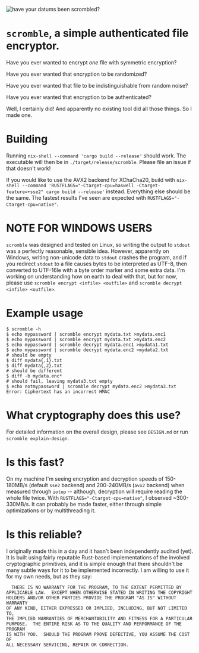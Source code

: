 ![have your datums been scrombled?](./scrombled-edit.png)

`scromble`, a simple authenticated file encryptor.
==================================================

Have you ever wanted to encrypt *one* file with symmetric encryption?

Have you ever wanted that encryption to be randomized?

Have you ever wanted that file to be indistinguishable from random
noise?

Have you ever wanted that encryption to be authenticated?

Well, I certainly did! And apparently no existing tool did all those
things. So I made one.

Building
========

Running `nix-shell --command 'cargo build --release'` should work. The
executable will then be in `./target/release/scromble`. Please file an
issue if that doesn't work!

If you would like to use the AVX2 backend for XChaCha20, build with
`nix-shell --command 'RUSTFLAGS="-Ctarget-cpu=haswell
-Ctarget-feature=+sse2" cargo build --release'` instead. Everything
else should be the same. The fastest results I've seen are expected
with `RUSTFLAGS="-Ctarget-cpu=native"`.

NOTE FOR WINDOWS USERS
======================

`scromble` was designed and tested on Linux, so writing the output to
`stdout` was a perfectly reasonable, sensible idea. However,
apparently on Windows, writing non-unicode data to `stdout` crashes
the program, and if you redirect `stdout` to a file causes bytes to be
interpreted as UTF-8, then converted to UTF-16le with a byte order
marker and some extra data. I'm working on understanding how on earth
to deal with that, but for now, please use
`scromble encrypt <infile> <outfile>`
and `scromble decrypt <infile> <outfile>`.

Example usage
=============

    $ scromble -h
    $ echo mypassword | scromble encrypt mydata.txt >mydata.enc1
    $ echo mypassword | scromble encrypt mydata.txt >mydata.enc2
    $ echo mypassword | scromble decrypt mydata.enc1 >mydata1.txt
    $ echo mypassword | scromble decrypt mydata.enc2 >mydata2.txt
    # should be empty
    $ diff mydata{,1}.txt
    $ diff mydata{,2}.txt
    # should be different
    $ diff -b mydata.enc*
    # should fail, leaving mydata3.txt empty
    $ echo notmypassword | scromble decrypt mydata.enc2 >mydata3.txt
    Error: Ciphertext has an incorrect HMAC

What cryptography does this use?
================================

For detailed information on the overall design, please see `DESIGN.md` or
run `scromble explain-design`.

Is this fast?
=============

On my machine I'm seeing encryption and decryption speeds of
150-180MB/s (default `sse2` backend) and 200-240MB/s (`avx2` backend)
when measured through `iotop` -- although, decryption will require
reading the whole file twice. With `RUSTFLAGS="-Ctarget-cpu=native"`,
I observed ~300-330MB/s.  It can probably be made faster, either
through simple optimizations or by multithreading it.

Is this reliable?
=================

I originally made this in a day and it hasn't been independently audited
(yet). It is built using fairly reputable Rust-based implementations of the
involved cryptographic primitives, and it is simple enough that there
shouldn't be many subtle ways for it to be implemented incorrectly. I am
willing to use it for my own needs, but as they say:

```
  THERE IS NO WARRANTY FOR THE PROGRAM, TO THE EXTENT PERMITTED BY
APPLICABLE LAW.  EXCEPT WHEN OTHERWISE STATED IN WRITING THE COPYRIGHT
HOLDERS AND/OR OTHER PARTIES PROVIDE THE PROGRAM "AS IS" WITHOUT WARRANTY
OF ANY KIND, EITHER EXPRESSED OR IMPLIED, INCLUDING, BUT NOT LIMITED TO,
THE IMPLIED WARRANTIES OF MERCHANTABILITY AND FITNESS FOR A PARTICULAR
PURPOSE.  THE ENTIRE RISK AS TO THE QUALITY AND PERFORMANCE OF THE PROGRAM
IS WITH YOU.  SHOULD THE PROGRAM PROVE DEFECTIVE, YOU ASSUME THE COST OF
ALL NECESSARY SERVICING, REPAIR OR CORRECTION.
```

